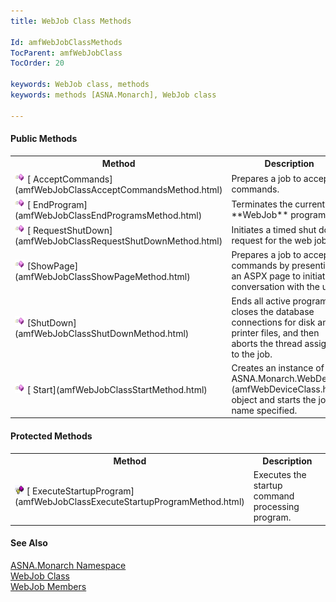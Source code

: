 ```yaml
---
title: WebJob Class Methods

Id: amfWebJobClassMethods
TocParent: amfWebJobClass
TocOrder: 20

keywords: WebJob class, methods
keywords: methods [ASNA.Monarch], WebJob class

---
```


<!--mine -->

#### Public Methods
<table class="mytable" cellspacing="0" cellpadding="4" width="90%">
          <colgroup>
            <col width="30%" />
            <col width="70%" />
          </colgroup>
          <tr>
            <th>Method</th>
            <th>Description</th>
          </tr>
          <tr>
            <td><img alt="method" src="images/methods.bmp" x-maintain-ratio="TRUE" width="16" height="16" border="0" />
              [
              AcceptCommands](amfWebJobClassAcceptCommandsMethod.html)
            </td>
            <td>Prepares a job to accept
            commands.</td>
          </tr>
          <tr>
            <td><img  id="IMG2" alt="method" src="images/methods.bmp" x-maintain-ratio="TRUE" width="16" height="16" border="0" />
              [
              EndProgram](amfWebJobClassEndProgramsMethod.html)
            </td>
            <td>Terminates the current 
 **WebJob**  program.</td>
          </tr>
          <tr>
            <td><img id="Img1" alt="method" src="images/methods.bmp" x-maintain-ratio="TRUE" width="16" height="16" border="0" />
              [
              RequestShutDown](amfWebJobClassRequestShutDownMethod.html)
            </td>
            <td>Initiates a timed shut down
            request for the web job.</td>
          </tr>
          <tr>
            <td><img id="Img5" alt="method" src="images/methods.bmp" x-maintain-ratio="TRUE" width="16" height="16" border="0" />
              [ShowPage](amfWebJobClassShowPageMethod.html)
            </td>
            <td>Prepares a job to accept
            commands by presenting an ASPX page to initiate the
            conversation with the user.</td>
          </tr>
          <tr>
            <td><img id="Img3" alt="method" src="images/methods.bmp" x-maintain-ratio="TRUE" width="16" height="16" border="0" />
              [ShutDown](amfWebJobClassShutDownMethod.html)
            </td>
            <td>Ends all active programs,
            closes the database connections for disk and printer
            files, and then aborts the thread assigned to the
            job.</td>
          </tr>
          <tr>
            <td><img id="Img4" alt="public method" src="images/methods.bmp" x-maintain-ratio="TRUE" width="16" height="16" border="0" />
              [
              Start](amfWebJobClassStartMethod.html)
            </td>
            <td>Creates an instance of an 
            [
            ASNA.Monarch.WebDevice](amfWebDeviceClass.html) object and starts the job
            name specified.</td>
          </tr>
</table>

#### Protected Methods
<table class="mytable" cellspacing="0" cellpadding="4" width="90%">
          <colgroup>
            <col width="30%" />
            <col width="70%" />
          </colgroup>
          <tr>
            <th>Method</th>
            <th>Description</th>
          </tr>
          <tr>
            <td><img alt="method" src="images/promethod.bmp" x-maintain-ratio="TRUE" width="15" height="15" border="0" />
              [
              ExecuteStartupProgram](amfWebJobClassExecuteStartupProgramMethod.html)
            </td>
            <td>Executes the startup
            command processing program.</td>
          </tr>
</table>

#### See Also
[ASNA.Monarch Namespace](amfMonarchNamespace.html) <br /> [WebJob Class](amfWebJobClass.html) <br /> [WebJob Members](amfWebJobClassMembers.html) 
